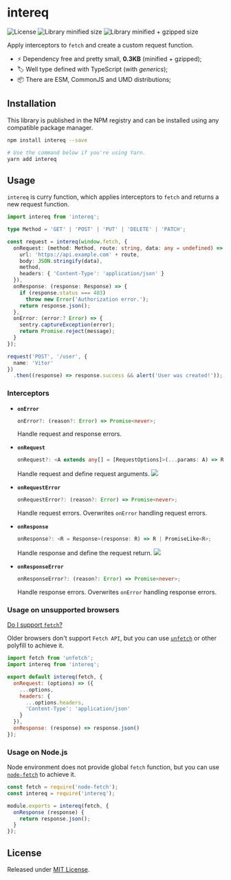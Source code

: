 # intereq

![License](https://badgen.net/github/license/VitorLuizC/intereq)
![Library minified size](https://badgen.net/bundlephobia/min/intereq)
![Library minified + gzipped size](https://badgen.net/bundlephobia/minzip/intereq)

Apply interceptors to `fetch` and create a custom request function.

- :zap: Dependency free and pretty small, **0.3KB** (minified + gzipped);
- :label: Well type defined with TypeScript (with _generics_);
- :package: There are ESM, CommonJS and UMD distributions;

## Installation

This library is published in the NPM registry and can be installed using any compatible package manager.

```sh
npm install intereq --save

# Use the command below if you're using Yarn.
yarn add intereq
```

## Usage

`intereq` is curry function, which applies interceptors to `fetch` and returns a new request function.

```ts
import intereq from 'intereq';

type Method = 'GET' | 'POST' | 'PUT' | 'DELETE' | 'PATCH';

const request = intereq(window.fetch, {
  onRequest: (method: Method, route: string, data: any = undefined) => ({
    url: 'https://api.example.com' + route,
    body: JSON.stringify(data),
    method,
    headers: { 'Content-Type': 'application/json' }
  }),
  onResponse: (response: Response) => {
    if (response.status === 403)
      throw new Error('Authorization error.');
    return response.json();
  },
  onError: (error:? Error) => {
    sentry.captureException(error);
    return Promise.reject(message);
  }
});

request('POST', '/user', {
  name: 'Vitor'
})
  .then((response) => response.success && alert('User was created!'));
```

### Interceptors

- **`onError`**
  ```ts
  onError?: (reason?: Error) => Promise<never>;
  ```
  Handle request and response errors.

- **`onRequest`**
  ```ts
  onRequest?: <A extends any[] = [RequestOptions]>(...params: A) => RequestOptions;
  ```
  Handle request and define request arguments.
  ![](https://user-images.githubusercontent.com/9027363/50517033-52f98580-0a95-11e9-9deb-0f63e9f56dbf.gif)

- **`onRequestError`**
  ```ts
  onRequestError?: (reason?: Error) => Promise<never>;
  ```
  Handle request errors. Overwrites `onError` handling request errors.

- **`onResponse`**
  ```ts
  onResponse?: <R = Response>(response: R) => R | PromiseLike<R>;
  ```
  Handle response and define the request return.
  ![](https://user-images.githubusercontent.com/9027363/50516780-e92cac00-0a93-11e9-963f-c59095af655a.gif)

- **`onResponseError`**
  ```ts
  onResponseError?: (reason?: Error) => Promise<never>;
  ```
  Handle response errors. Overwrites `onError` handling response errors.

### Usage on unsupported browsers

[Do I support `fetch`?](https://caniuse.com/#feat=fetch)

Older browsers don't support `Fetch API`, but you can use [`unfetch`](https://github.com/developit/unfetch) or other polyfill to achieve it.

```js
import fetch from 'unfetch';
import intereq from 'intereq';

export default intereq(fetch, {
  onRequest: (options) => ({
    ...options,
    headers: {
      ...options.headers,
      'Content-Type': 'application/json'
    }
  }),
  onResponse: (response) => response.json()
});
```

### Usage on Node.js

Node environment does not provide global `fetch` function, but you can use [`node-fetch`](https://github.com/bitinn/node-fetch) to achieve it.

```js
const fetch = require('node-fetch');
const intereq = require('intereq');

module.exports = intereq(fetch, {
  onResponse (response) {
    return response.json();
  }
});
```

## License

Released under [MIT License](./LICENSE).
